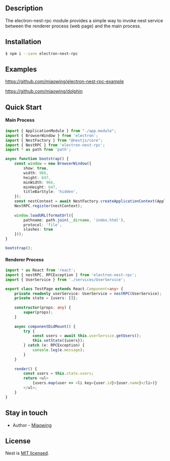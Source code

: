 ## Description

The electron-nest-rpc module provides a simple way to invoke nest service between the renderer process (web page) and the main process.

## Installation

```bash
$ npm i --save electron-nest-rpc
```

## Examples

https://github.com/miaowing/electron-nest-rpc-example

https://github.com/miaowing/dolphin

## Quick Start

#### Main Process

```typescript
import { ApplicationModule } from "./app.module";
import { BrowserWindow } from 'electron';
import { NestFactory } from "@nestjs/core";
import { NestRPC } from 'electron-nest-rpc';
import * as path from 'path';

async function bootstrap() {
    const window = new BrowserWindow({
        show: true,
        width: 966,
        height: 647,
        minWidth: 966,
        minHeight: 647,
        titleBarStyle: 'hidden',
    });
    const nestContext = await NestFactory.createApplicationContext(ApplicationModule);
    NestRPC.register(nestContext);
    
    window.loadURL(formatUrl({
        pathname: path.join(__dirname, 'index.html'),
        protocol: 'file',
        slashes: true
    }));
}

bootstrap();
```

#### Renderer Process

```typescript jsx
import * as React from 'react';
import { nestRPC, RPCException } from 'electron-nest-rpc';
import { UserService } from './services/UserService';

export class TestPage extends React.Component<any> {
    private readonly userService: UserService = nestRPC(UserService);
    private state = {users: []};
    
    constructor(props: any) {
        super(props);
    }
    
    async componentDidMount() {
        try {
            const users = await this.userService.getUsers();
            this.setState({users});
        } catch (e: RPCException) {
            console.log(e.message);
        }
    }
    
    render() {
        const users = this.state.users;
        return <ul>
            {users.map(user => <li key={user.id}>{user.name}</li>)}
        </ul>;
    }
}
```

## Stay in touch

- Author - [Miaowing](https://github.com/miaowing)

## License

  Nest is [MIT licensed](LICENSE).
